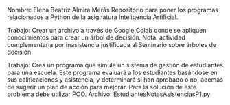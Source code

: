 Nombre: Elena Beatriz Almira Merás
Repositorio para poner los programas relacionados a Python de la asignatura Inteligencia Artificial.


Trabajo: Crear un archivo a través de Google Colab donde se apliquen conocimientos para crear un árbol de decisión. Nota: actividad complementaria por inasistencia justificada al Seminario sobre árboles de decisión.

Trabajo: Crea un programa que simule un sistema de gestión de estudiantes para una escuela. Este programa evaluará a los estudiantes basándose en sus calificaciones y asistencia, y determinará si han aprobado o no, además de sugerir un plan de acción para mejorar. 
Para la solución de este problema debe utilizar POO.
Archivo: EstudiantesNotasAsistenciasP1.py
